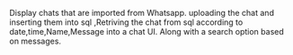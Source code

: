 Display chats that are imported from Whatsapp.
uploading the chat and inserting them into sql ,Retriving the chat from sql according to date,time,Name,Message into a  chat UI.
Along with a search option based on messages.
